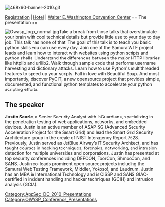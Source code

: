 ![468x60-banner-2010.gif](468x60-banner-2010.gif
"468x60-banner-2010.gif")

[Registration](https://guest.cvent.com/EVENTS/Register/IdentityConfirmation.aspx?e=d52c6f5f-d568-4e16-b8e0-b5e2bf87ab3a)
|
[Hotel](https://resweb.passkey.com/Resweb.do?mode=welcome_gi_new&groupID=2766908)
| [Walter E. Washington Convention
Center](http://www.dcconvention.com/)
\== The presentation ==

![Owasp_logo_normal.jpg](Owasp_logo_normal.jpg
"Owasp_logo_normal.jpg")Take a break from those talks that overstimulate
your brain with cool technical details but provide little use to your
day to day job. This talk has none of that. The goal of this talk is to
teach you basic python skills you can use every day. Join one of the
SamuraiWTF project leads and learn how to interact with websites using
python scripts and python shells. Understand the differences between the
major HTTP libraries like httplib and urllib2. Walk through sample code
that performs username harvesting and dictionary attacks. Learn how to
use Python's multithreaded features to speed up your scripts. Fall in
love with Beautiful Soup. And most importantly, discover PyCIT, a new
opensource project that provides simple, documented, and functional
python templates to accelerate your python scripting efforts.

## The speaker

**Justin Searle**, a Senior Security Analyst with InGuardians,
specializing in the penetration testing of web applications, networks,
and embedded devices. Justin is an active member of ASAP-SG (Advanced
Security Acceleration Project for the Smart Grid) and lead the Smart
Grid Security Architecture group in the create of NIST Interagency
Report 7628. Previously, Justin served as JetBlue Airway’s IT Security
Architect, and has taught courses in hacking techniques, forensics,
networking, and intrusion detection for multiple universities and
corporations. Justin has presented at top security conferences including
DEFCON, ToorCon, ShmooCon, and SANS. Justin co-leads prominent open
source projects including the Samurai Web Testing Framework, Middler,
Yokoso\!, and Laudnum. Justin has an MBA in International Technology and
is CISSP and SANS GIAC-certified in incident handling and hacker
techniques (GCIH) and intrusion analysis (GCIA).

[Category:AppSec_DC_2010_Presentations](Category:AppSec_DC_2010_Presentations "wikilink")
[Category:OWASP_Conference_Presentations](Category:OWASP_Conference_Presentations "wikilink")